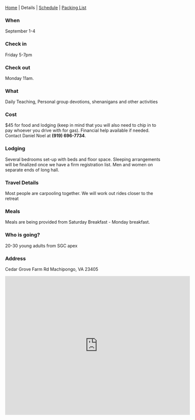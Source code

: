 [Home](/) | Details | [Schedule](/schedule) | [Packing List](/packing-list)

### When
September 1-4

### Check in
Friday 5-7pm

### Check out
Monday 11am.

### What
Daily Teaching, Personal group devotions, shenanigans and other activities

### Cost
$45 for food and lodging (keep in mind that you will also need to chip in to pay whoever you drive with for gas).
Financial help available if needed. Contact Daniel Noel at **(919) 696-7734**.

### Lodging
Several bedrooms set-up with beds and floor space. Sleeping arrangements will be finalized once we have a firm registration list. Men and women on separate ends of long hall.

### Travel Details
Most people are carpooling together. We will work out rides closer to the retreat

### Meals
Meals are being provided from Saturday Breakfast - Monday breakfast.

### Who is going?
20-30 young adults from SGC apex

### Address
Cedar Grove Farm Rd Machipongo, VA 23405

<iframe class='map-info' src="https://www.google.com/maps/embed?pb=!1m18!1m12!1m3!1d7826.774616890957!2d-75.91589114951717!3d37.44511211498117!2m3!1f0!2f0!3f0!3m2!1i1024!2i768!4f13.1!3m3!1m2!1s0x89ba47e6095bf9e1%3A0x72998f58e65772e0!2sCedar+Grove+Farm+Rd%2C+Machipongo%2C+VA+23405!5e0!3m2!1sen!2sus!4v1500244648816" width="600" height="450" frameborder="0" style="border:0" allowfullscreen></iframe>
